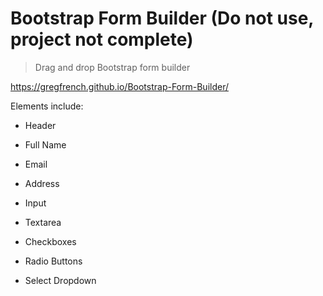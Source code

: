 # Bootstrap Form Builder (Do not use, project not complete)

> Drag and drop Bootstrap form builder

https://gregfrench.github.io/Bootstrap-Form-Builder/

Elements include:

- Header

- Full Name

- Email

- Address

- Input

- Textarea

- Checkboxes

- Radio Buttons

- Select Dropdown